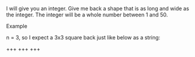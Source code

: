 I will give you an integer. Give me back a shape that is as long and wide as the integer. The integer will be a whole number between 1 and 50.

Example

n = 3, so I expect a 3x3 square back just like below as a string:

+++
+++
+++
